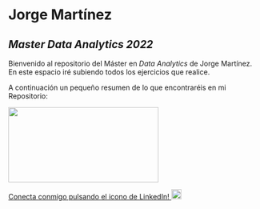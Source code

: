 
# Jorge Martínez
## _Master Data Analytics 2022_

Bienvenido al repositorio del Máster en _Data Analytics_ de Jorge Martínez. En este espacio iré subiendo todos los ejercicios que realice. 

A continuación un pequeño resumen de lo que encontraréis en mi Repositorio:



<a href="https://edem.eu/master-big-data-analytics/"> <img src="https://www.gepacv.org/wp-content/uploads/2017/01/EDEM-Logo-.png"  width="300" height="150"> 



Conecta conmigo pulsando el icono de LinkedIn!  <a href="https://linkedin.com/in/jorgemartínezca"> <img src="https://cdn-icons-png.flaticon.com/512/174/174857.png"  width="20" height="20">

